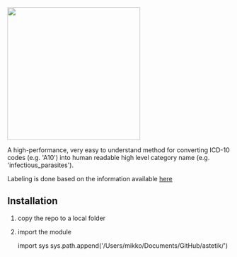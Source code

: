 <img width=300 src='http://www.theraoffice.com/wp-content/uploads/2015/02/ICD10header.jpg'>

A high-performance, very easy to understand method for converting ICD-10 codes (e.g. 'A10') into human readable high level category name (e.g. 'infectious_parasites').

Labeling is done based on the information available [here](http://www.icd10data.com/ICD10CM/Codes)

## Installation 

1) copy the repo to a local folder
2) import the module

    import sys
    sys.path.append('/Users/mikko/Documents/GitHub/astetik/')
